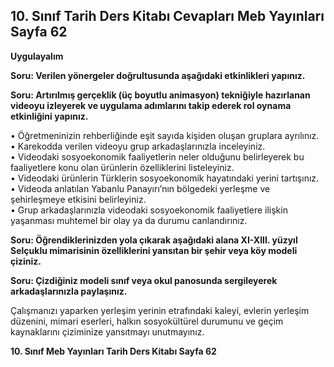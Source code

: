 ## 10. Sınıf Tarih Ders Kitabı Cevapları Meb Yayınları Sayfa 62

**Uygulayalım**

**Soru: Verilen yönergeler doğrultusunda aşağıdaki etkinlikleri yapınız.**

**Soru: Artırılmış gerçeklik (üç boyutlu animasyon) tekniğiyle hazırlanan videoyu izleyerek ve uygulama adımlarını takip ederek rol oynama etkinliğini yapınız.**

• Öğretmeninizin rehberliğinde eşit sayıda kişiden oluşan gruplara ayrılınız.  
 • Karekodda verilen videoyu grup arkadaşlarınızla inceleyiniz.  
 • Videodaki sosyoekonomik faaliyetlerin neler olduğunu belirleyerek bu faaliyetlere konu olan ürünlerin özelliklerini listeleyiniz.  
 • Videodaki ürünlerin Türklerin sosyoekonomik hayatındaki yerini tartışınız.  
 • Videoda anlatılan Yabanlu Panayırı’nın bölgedeki yerleşme ve şehirleşmeye etkisini belirleyiniz.  
 • Grup arkadaşlarınızla videodaki sosyoekonomik faaliyetlere ilişkin yaşanması muhtemel bir olay ya da durumu canlandırınız.

**Soru: Öğrendiklerinizden yola çıkarak aşağıdaki alana XI-XIII. yüzyıl Selçuklu mimarisinin özelliklerini yansıtan bir şehir veya köy modeli çiziniz.**

**Soru: Çizdiğiniz modeli sınıf veya okul panosunda sergileyerek arkadaşlarınızla paylaşınız.**

Çalışmanızı yaparken yerleşim yerinin etrafındaki kaleyi, evlerin yerleşim düzenini, mimari eserleri, halkın sosyokültürel durumunu ve geçim kaynaklarını çiziminize yansıtmayı unutmayınız.

**10. Sınıf Meb Yayınları Tarih Ders Kitabı Sayfa 62**